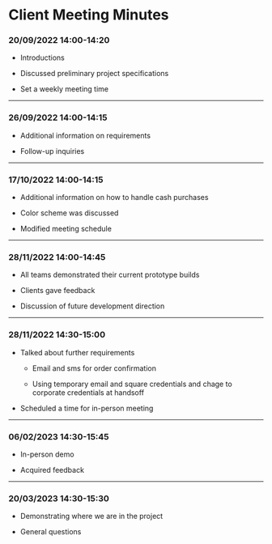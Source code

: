 
# Client Meeting Minutes

### **20/09/2022  14:00-14:20**

- Introductions

- Discussed preliminary project specifications

- Set a weekly meeting time

---

### **26/09/2022  14:00-14:15**

- Additional information on requirements

- Follow-up inquiries

---

### **17/10/2022  14:00-14:15**

- Additional information on how to handle cash purchases

- Color scheme was discussed

- Modified meeting schedule

---

### **28/11/2022  14:00-14:45**

- All teams demonstrated their current prototype builds

- Clients gave feedback

- Discussion of future development direction

---

### **28/11/2022  14:30-15:00**

- Talked about further requirements

  - Email and sms for order confirmation

  - Using temporary email and square credentials and
    chage to corporate credentials at handsoff

- Scheduled a time for in-person meeting

---

### **06/02/2023  14:30-15:45**

- In-person demo

- Acquired feedback

---

### **20/03/2023  14:30-15:30**

- Demonstrating where we are in the project

- General questions
